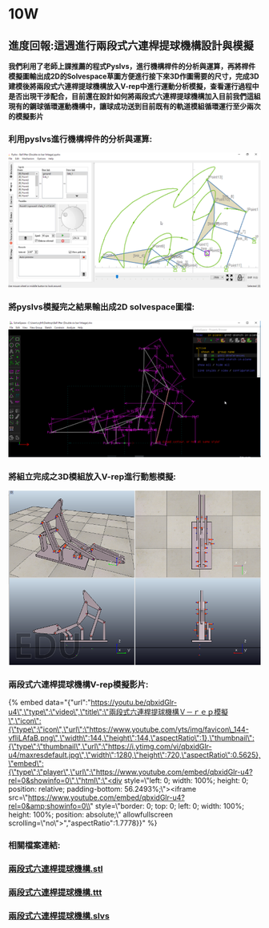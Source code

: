 # 10W

## 進度回報:這週進行兩段式六連桿提球機構設計與模擬

**我們利用了老師上課推薦的程式Pyslvs，進行機構桿件的分析與運算，再將桿件模擬圖輸出成2D的Solvespace草圖方便進行接下來3D作圖需要的尺寸，完成3D建模後將兩段式六連桿提球機構放入V-rep中進行運動分析模擬，查看運行過程中是否出現干涉配合，目前還在設計如何將兩段式六連桿提球機構加入目前我們這組現有的鋼球循環運動機構中，讓球成功送到目前既有的軌道模組循環運行至少兩次的模擬影片**

### 利用pyslvs進行機構桿件的分析與運算:

![](../.gitbook/assets/liu-lian-gan-pys.png)

### 將pyslvs模擬完之結果輸出成2D solvespace圖檔:

![](../.gitbook/assets/liu-lian-gan-slovespaces.png)

### 將組立完成之3D模組放入V-rep進行動態模擬:

![](../.gitbook/assets/liu-lian-gan.png)

### **兩段式六連桿提球機構V-rep模擬影片:**

{% embed data="{\"url\":\"https://youtu.be/qbxidGlr-u4\",\"type\":\"video\",\"title\":\"兩段式六連桿提球機構Ｖ－ｒｅｐ模擬\",\"icon\":{\"type\":\"icon\",\"url\":\"https://www.youtube.com/yts/img/favicon\_144-vfliLAfaB.png\",\"width\":144,\"height\":144,\"aspectRatio\":1},\"thumbnail\":{\"type\":\"thumbnail\",\"url\":\"https://i.ytimg.com/vi/qbxidGlr-u4/maxresdefault.jpg\",\"width\":1280,\"height\":720,\"aspectRatio\":0.5625},\"embed\":{\"type\":\"player\",\"url\":\"https://www.youtube.com/embed/qbxidGlr-u4?rel=0&showinfo=0\",\"html\":\"<div style=\\"left: 0; width: 100%; height: 0; position: relative; padding-bottom: 56.2493%;\\"><iframe src=\\"https://www.youtube.com/embed/qbxidGlr-u4?rel=0&amp;showinfo=0\\" style=\\"border: 0; top: 0; left: 0; width: 100%; height: 100%; position: absolute;\\" allowfullscreen scrolling=\\"no\\"></iframe></div>\",\"aspectRatio\":1.7778}}" %}

### **相關檔案連結:**

### [**兩段式六連桿提球機構.stl**](https://github.com/s40523136/cd2018/blob/master/mechanism/Two%20stage%20six%20link%20lifting%20mechanism/body.stl)

### [**兩段式六連桿提球機構.ttt**](https://github.com/s40523136/cd2018/blob/master/mechanism/Two%20stage%20six%20link%20lifting%20mechanism/Ball%20lifter.ttt)

### [**兩段式六連桿提球機構.slvs**](https://github.com/s40523136/cd2018/blob/master/mechanism/Two%20stage%20six%20link%20lifting%20mechanism/Ball%20lifter.slvs)

